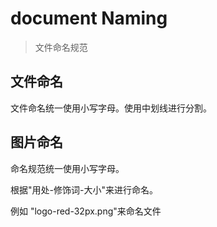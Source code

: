 # document Naming

> 文件命名规范

## 文件命名

文件命名统一使用小写字母。使用中划线进行分割。

## 图片命名

命名规范统一使用小写字母。

根据"用处-修饰词-大小"来进行命名。

例如 "logo-red-32px.png"来命名文件